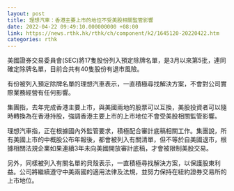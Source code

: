 ```yaml
---
layout: post
title: 理想汽車：香港主要上市的地位不受美股相關監管影響
date: 2022-04-22 09:49:10.000000000 +08:00
link: https://news.rthk.hk/rthk/ch/component/k2/1645120-20220422.htm
categories: rthk
---
```


美國證券交易委員會(SEC)將17隻股份列入預定除牌名單，是3月以來第5批，連同確定除牌名單，目前合共有40隻股份有退市風險。

有份被列入預定除牌名單的理想汽車表示，一直積極尋找解決方案，不會對公司實際業務經營有任何影響。

集團指，去年完成香港主要上市，與美國兩地的股票可以互換，美股投資者可以隨時轉換為在香港持股，強調香港主要上市的上市地位不會受美股相關監管影響。

理想汽車指，正在根據國內外監管要求，積極配合審計底稿相關工作。集團說，所有美國上市的中概股公布年報後，都會被列入有關清單，但不等於自美國退市，根據相關法規企業如果連續3年未向美國開放審計底稿，才會被限制美股交易。

另外，同樣被列入有關名單的貝殼表示，一直積極尋找解決方案，以保護股東利益。公司將繼續遵守中美兩國的適用法律及法規，並努力保持在紐約證券交易所的上市地位。
